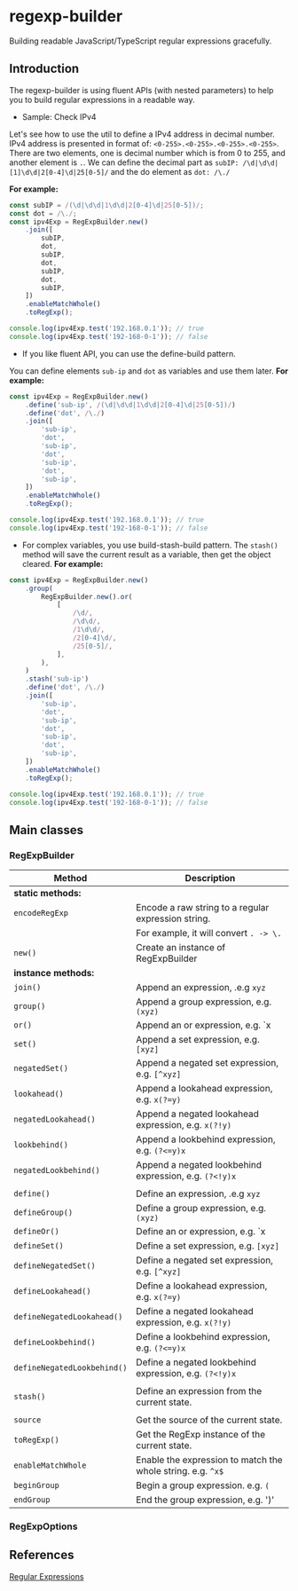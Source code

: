 # regexp-builder
Building readable JavaScript/TypeScript regular expressions gracefully.

## Introduction

The regexp-builder is using fluent APIs (with nested parameters) to help you to build regular expressions in a readable way.

- Sample: Check IPv4

Let's see how to use the util to define a IPv4 address in decimal number.
IPv4 address is presented in format of: `<0-255>.<0-255>.<0-255>.<0-255>`.
There are two elements, one is decimal number which is from 0 to 255, and another element is `.`.
We can define the decimal part as `subIP: /\d|\d\d|[1]\d\d|2[0-4]\d|25[0-5]/`
and the do element as `dot: /\./`

**For example:**
```typescript
const subIP = /(\d|\d\d|1\d\d|2[0-4]\d|25[0-5])/;
const dot = /\./;
const ipv4Exp = RegExpBuilder.new()
	.join([
		subIP,
		dot,
		subIP,
		dot,
		subIP,
		dot,
		subIP,
	])
	.enableMatchWhole()
	.toRegExp();

console.log(ipv4Exp.test('192.168.0.1')); // true
console.log(ipv4Exp.test('192-168-0-1')); // false
```

- If you like fluent API, you can use the define-build pattern.

You can define elements `sub-ip` and `dot` as variables and use them later.
**For example:**

```typescript
const ipv4Exp = RegExpBuilder.new()
	.define('sub-ip', /(\d|\d\d|1\d\d|2[0-4]\d|25[0-5])/)
	.define('dot', /\./)
	.join([
		'sub-ip',
		'dot',
		'sub-ip',
		'dot',
		'sub-ip',
		'dot',
		'sub-ip',
	])
	.enableMatchWhole()
	.toRegExp();

console.log(ipv4Exp.test('192.168.0.1')); // true
console.log(ipv4Exp.test('192-168-0-1')); // false
```

- For complex variables, you use build-stash-build pattern.
The `stash()` method will save the current result as a variable, then get the object cleared.
**For example:**
```typescript
const ipv4Exp = RegExpBuilder.new()
	.group(
		RegExpBuilder.new().or(
			[
				/\d/,
				/\d\d/,
				/1\d\d/,
				/2[0-4]\d/,
				/25[0-5]/,
			],
		),
	)
	.stash('sub-ip')
	.define('dot', /\./)
	.join([
		'sub-ip',
		'dot',
		'sub-ip',
		'dot',
		'sub-ip',
		'dot',
		'sub-ip',
	])
	.enableMatchWhole()
	.toRegExp();

console.log(ipv4Exp.test('192.168.0.1')); // true
console.log(ipv4Exp.test('192-168-0-1')); // false
```

## Main classes

### RegExpBuilder

| Method                      | Description                                                 |
| --------------------------- | ----------------------------------------------------------- |
| **static methods:**         |                                                             |
| `encodeRegExp`              | Encode a raw string to a regular expression string.         |
|                             | For example, it will convert `. -> \.`                      |
| `new()`                     | Create an instance of RegExpBuilder                         |
| **instance methods:**                            |                                                             |
| `join()`                    | Append an expression, .e.g `xyz`                            |
| `group()`                   | Append a group expression, e.g. `(xyz)`                     |
| `or()`                      | Append an or expression, e.g. `x|y|z)`                      |
| `set()`                     | Append a set expression, e.g. `[xyz]`                       |
| `negatedSet()`              | Append a negated set expression, e.g. `[^xyz]`              |
| `lookahead()`               | Append a lookahead expression, e.g. `x(?=y)`                |
| `negatedLookahead()`        | Append a negated lookahead expression, e.g. `x(?!y)`        |
| `lookbehind()`              | Append a lookbehind expression, e.g. `(?<=y)x`              |
| `negatedLookbehind()`       | Append a negated lookbehind expression, e.g. `(?<!y)x`      |
|                             |                                                             |
| `define()`                  | Define an expression, .e.g `xyz`                            |
| `defineGroup()`             | Define a group expression, e.g. `(xyz)`                     |
| `defineOr()`                | Define an or expression, e.g. `x|y|z)`                      |
| `defineSet()`               | Define a set expression, e.g. `[xyz]`                       |
| `defineNegatedSet()`        | Define a negated set expression, e.g. `[^xyz]`              |
| `defineLookahead()`         | Define a lookahead expression, e.g. `x(?=y)`                |
| `defineNegatedLookahead()`  | Define a negated lookahead expression, e.g. `x(?!y)`        |
| `defineLookbehind()`        | Define a lookbehind expression, e.g. `(?<=y)x`              |
| `defineNegatedLookbehind()` | Define a negated lookbehind expression, e.g. `(?<!y)x`      |
|                             |                                                             |
| `stash()`                   | Define an expression from the current state.                |
|                             |                                                             |
| `source`                    | Get the source of the current state.                        |
| `toRegExp()`                | Get the RegExp instance of the current state.               |
| `enableMatchWhole`          | Enable the expression to match the whole string. e.g. `^x$` |
| `beginGroup`                | Begin a group expression. e.g. `(`                          |
| `endGroup`                  | End the group expression, e.g. ')'                          |

### RegExpOptions


## References
[Regular Expressions](https://developer.mozilla.org/en-US/docs/Web/JavaScript/Guide/Regular_Expressions)
